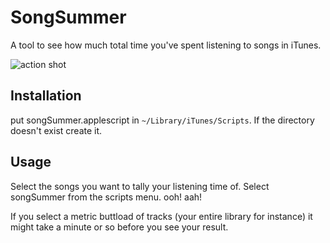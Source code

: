 SongSummer
==========

A tool to see how much total time you've spent listening to songs in iTunes.

![action shot](https://raw.github.com/pmallory/songSummer/master/screenshot.png)

Installation
------------

put songSummer.applescript in `~/Library/iTunes/Scripts`. If the directory doesn't exist create it.

Usage
-----
Select the songs you want to tally your listening time of. Select songSummer from the scripts menu. ooh! aah!

If you select a metric buttload of tracks (your entire library for instance) it might take a minute or so before you see your result.
